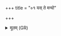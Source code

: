 +++
title = "०१ यस् ते मन्यो"

+++
<details><summary>मूलम् (GR)</summary>

यस् ते मन्यो ऽविधद् वज्र सायक  
सह ओजः पुष्यति विश्वम् आनुषक् ।  
साह्याम दासम् आर्यं त्वया युजा  
वयं सहस्कृतेन सहसा सहीयसा ॥
</details>